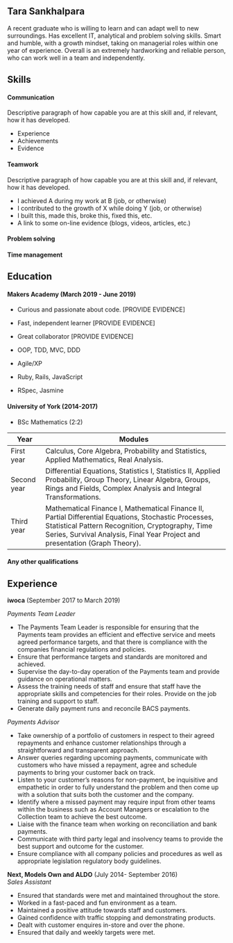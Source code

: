 ## Tara Sankhalpara

A recent graduate who is willing to learn and can adapt well to new surroundings. Has excellent IT, analytical and problem solving skills. Smart and humble, with a growth mindset, taking on managerial roles within one year of experience. Overall is an extremely hardworking and reliable person, who can work well in a team and independently.

## Skills

#### Communication

Descriptive paragraph of how capable you are at this skill and, if relevant, how it has developed.

- Experience
- Achievements
- Evidence

#### Teamwork

Descriptive paragraph of how capable you are at this skill and, if relevant, how it has developed.

- I achieved A during my work at B (job, or otherwise)
- I contributed to the growth of X while doing Y (job, or otherwise)
- I built this, made this, broke this, fixed this, etc.
- A link to some on-line evidence (blogs, videos, articles, etc.)

#### Problem solving

#### Time management


## Education

#### Makers Academy (March 2019 - June 2019)

- Curious and passionate about code. [PROVIDE EVIDENCE]
- Fast, independent learner [PROVIDE EVIDENCE]
- Great collaborator [PROVIDE EVIDENCE]

- OOP, TDD, MVC, DDD
- Agile/XP
- Ruby, Rails, JavaScript
- RSpec, Jasmine

#### University of York (2014-2017)

- BSc Mathematics (2:2)

Year | Modules
------------ | -------------
First year| Calculus, Core Algebra, Probability and Statistics, Applied Mathematics, Real Analysis.
Second year | Differential Equations, Statistics I, Statistics II, Applied Probability, Group Theory, Linear Algebra, Groups, Rings and Fields, Complex Analysis and Integral Transformations.
Third year | Mathematical Finance I, Mathematical Finance II, Partial Differential Equations, Stochastic Processes, Statistical Pattern Recognition, Cryptography, Time Series, Survival Analysis, Final Year Project and presentation (Graph Theory).

#### Any other qualifications

## Experience

**iwoca** (September 2017 to March 2019)    

*Payments Team Leader*
- The Payments Team Leader is responsible for ensuring that the Payments team provides an efficient and effective service and meets agreed performance targets, and that there is compliance with the companies financial regulations and policies.
- Ensure that performance targets and standards are monitored and achieved.
- Supervise the day-to-day operation of the Payments team and provide guidance on operational matters.
- Assess the training needs of staff and ensure that staff have the appropriate skills and competencies for their roles. Provide on the job training and support to staff.
- Generate daily payment runs and reconcile BACS payments.

*Payments Advisor*
- Take ownership of a portfolio of customers in respect to their agreed repayments and enhance customer relationships through a straightforward and transparent approach.
- Answer queries regarding upcoming payments, communicate with customers who have missed a repayment, agree and schedule payments to bring your customer back on track.
- Listen to your customer’s reasons for non-payment, be inquisitive and empathetic in order to fully understand the problem and then come up with a solution that suits both the customer and the company.
- Identify where a missed payment may require input from other teams within the business such as Account Managers or escalation to the Collection team to achieve the best outcome.
- Liaise with the finance team when working on reconciliation and bank payments.
- Communicate with third party legal and insolvency teams to provide the best support
and outcome for the customer.
- Ensure compliance with all company policies and procedures as well as appropriate
legislation regulatory body guidelines.

**Next, Models Own and ALDO** (July 2014- September 2016)   
*Sales Assistant*
- Ensured that standards were met and maintained throughout the store.
- Worked in a fast-paced and fun environment as a team.
- Maintained a positive attitude towards staff and customers.
- Gained confidence with traffic stopping and demonstrating products.
- Dealt with customer enquires in-store and over the phone.
- Ensured that daily and weekly targets were met.
